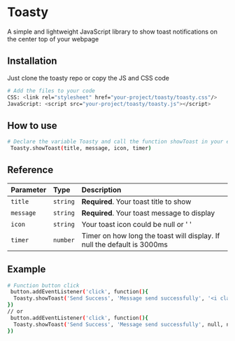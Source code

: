 
# Toasty
A simple and lightweight JavaScript library to show toast notifications on the center top of your webpage

## Installation
Just clone the toasty repo or copy the JS and CSS code

```sh
# Add the files to your code
CSS: <link rel="stylesheet" href="your-project/toasty/toasty.css"/>
JavaScript: <script src="your-project/toasty/toasty.js"></script>
```
## How to use
```sh
# Declare the variable Toasty and call the function showToast in your event function.
 Toasty.showToast(title, message, icon, timer)
```
##  Reference
| Parameter | Type     | Description                |
| :-------- | :------- | :------------------------- |
| `title` | `string` | **Required**. Your toast title to show |
| `message` | `string` | **Required**. Your toast message to display |
| `icon` | `string` | Your toast icon could be null or ' '|
| `timer` | `number` | Timer on how long the toast will display. If null the default is 3000ms|

## Example
```sh
# Function button click
 button.addEventListener('click', function(){
  Toasty.showToast('Send Success', 'Message send successfully', '<i class="fa-solid fa-circle-check"></i>', 5000)
})
// or 
 button.addEventListener('click', function(){
  Toasty.showToast('Send Success', 'Message send successfully', null, null)
})
```

